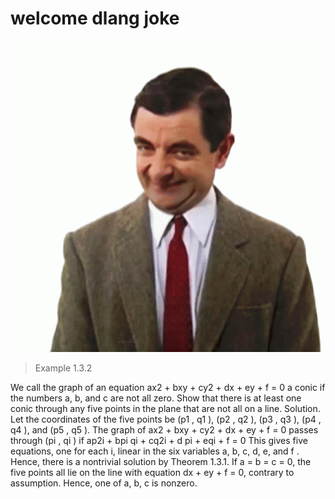 # welcome dlang joke

![mrbinjoke](/matrix/gnu/img/mrbin-joke.gif)

> Example 1.3.2
 
We call the graph of an equation ax2 + bxy + cy2 + dx + ey + f = 0 a conic if the numbers a, b, and
c are not all zero. Show that there is at least one conic through any five points in the plane that are
not all on a line.
Solution. Let the coordinates of the five points be (p1 , q1 ), (p2 , q2 ), (p3 , q3 ), (p4 , q4 ), and
(p5 , q5 ). The graph of ax2 + bxy + cy2 + dx + ey + f = 0 passes through (pi , qi ) if
ap2i + bpi qi + cq2i + d pi + eqi + f = 0
This gives five equations, one for each i, linear in the six variables a, b, c, d, e, and f . Hence, there
is a nontrivial solution by Theorem 1.3.1. If a = b = c = 0, the five points all lie on the line with
equation dx + ey + f = 0, contrary to assumption. Hence, one of a, b, c is nonzero.